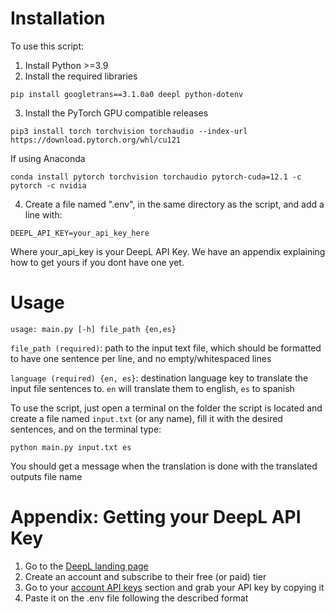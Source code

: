 # Installation
To use this script:
1. Install Python >=3.9
2. Install the required libraries
```
pip install googletrans==3.1.0a0 deepl python-dotenv
```
3. Install the PyTorch GPU compatible releases
```
pip3 install torch torchvision torchaudio --index-url https://download.pytorch.org/whl/cu121
```
If using Anaconda
```
conda install pytorch torchvision torchaudio pytorch-cuda=12.1 -c pytorch -c nvidia
```
4. Create a file named ".env", in the same directory as the script, and add a line with:
```
DEEPL_API_KEY=your_api_key_here
```
Where your_api_key is your DeepL API Key. We have an appendix explaining how to get yours if you dont have one yet.

# Usage
```
usage: main.py [-h] file_path {en,es}
```
`file_path (required)`: path to the input text file, which should be formatted to have one sentence per line, and no empty/whitespaced lines

`language (required) {en, es}`: destination language key to translate the input file sentences to. `en` will translate them to english, `es` to spanish 

To use the script, just open a terminal on the folder the script is located and create a file named `input.txt` (or any name), fill it with the desired sentences, and on the terminal type:
```
python main.py input.txt es
```
You should get a message when the translation is done with the translated outputs file name

# Appendix: Getting your DeepL API Key 
1. Go to the [DeepL landing page](https://www.deepl.com/es/pro-api)
2. Create an account and subscribe to their free (or paid) tier
3. Go to your [account API keys](https://www.deepl.com/es/your-account/keys) section and grab your API key by copying it
4. Paste it on the .env file following the described format 